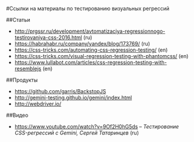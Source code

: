 #Ссылки на материалы по тестированию визуальных регрессий

##Статьи
* http://prgssr.ru/development/avtomatizaciya-regressionnogo-testirovaniya-css-2016.html (ru)
* https://habrahabr.ru/company/yandex/blog/173769/  (ru)
* https://css-tricks.com/automating-css-regression-testing/ (en)
* https://css-tricks.com/visual-regression-testing-with-phantomcss/  (en)
* https://www.lullabot.com/articles/css-regression-testing-with-resemblejs  (en)

##Продукты
* https://github.com/garris/BackstopJS
* http://gemini-testing.github.io/gemini/index.html
* http://webdriver.io/

##Видео
* https://www.youtube.com/watch?v=9Of2H0hG5ds – *Тестирование CSS-регрессий с Gemini, Сергей Татаринцев* (ru)
